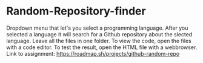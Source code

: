 # Random-Repository-finder
Dropdown menu that let's you select a programming language. After you selected a language it will search for a Github repository about the slected language.
Leave all the files in one folder.
To view the code, open the files with a code editor.
To test the result, open the HTML file with a webbrowser.
Link to assignment: https://roadmap.sh/projects/github-random-repo
